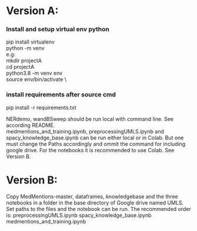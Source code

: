 # Version A: 
### Install and setup virtual env python
pip install virtualenv \
python<version> -m venv <virtual-environment-name> \
e.g: \
 mkdir projectA \
 cd projectA \
 python3.8 -m venv env \
source env/bin/activate \

### install requirements after source cmd
pip install -r requirements.txt

NERdemo, wandBSweep should be run local with command line. See according README. \
medmentions_and_training.ipynb, preprocessingUMLS.ipynb and spacy_knowledge_base.ipynb can be run either local or in Colab. But one must change the Paths accordingly and ommit the command for including google drive. For the notebooks it is recommended to use Colab. See Version B.

# Version B: 
Copy MedMentions-master, dataframes, knowledgebase and the three notebooks in a folder in the base directory of Google drive named UMLS.
Set paths to the files and the notebook can be run. The recommended order is:
preprocessingUMLS.ipynb
spacy_knowledge_base.ipynb
medmentions_and_training.ipynb


